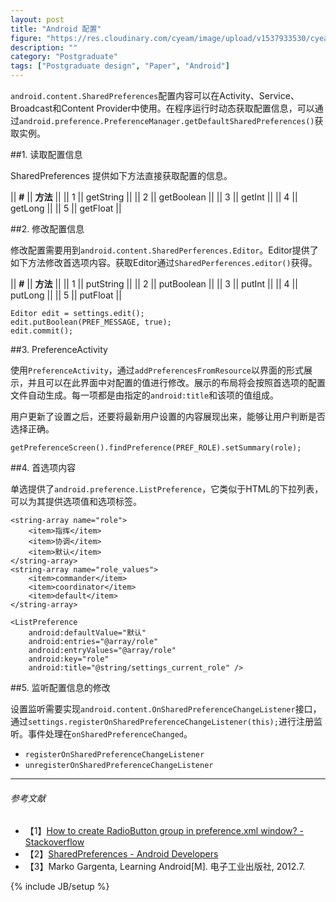 ```yaml
---
layout: post
title: "Android 配置"
figure: "https://res.cloudinary.com/cyeam/image/upload/v1537933530/cyeam/android.jpg"
description: ""
category: "Postgraduate"
tags: ["Postgraduate design", "Paper", "Android"]
---
```


`android.content.SharedPreferences`配置内容可以在Activity、Service、Broadcast和Content Provider中使用。在程序运行时动态获取配置信息，可以通过`android.preference.PreferenceManager.getDefaultSharedPreferences()`获取实例。

##1. 读取配置信息

SharedPreferences 提供如下方法直接获取配置的信息。

|| **#** || **方法** ||
|| 1 || getString ||
|| 2 || getBoolean ||
|| 3 || getInt ||
|| 4 || getLong ||
|| 5 || getFloat ||

##2. 修改配置信息

修改配置需要用到`android.content.SharedPerferences.Editor`。Editor提供了如下方法修改首选项内容。获取Editor通过`SharedPerferences.editor()`获得。

|| **#** || **方法** ||
|| 1 || putString ||
|| 2 || putBoolean ||
|| 3 || putInt ||
|| 4 || putLong ||
|| 5 || putFloat ||

    Editor edit = settings.edit();
    edit.putBoolean(PREF_MESSAGE, true);
    edit.commit();

##3. PreferenceActivity

使用`PreferenceActivity`，通过`addPreferencesFromResource`以界面的形式展示，并且可以在此界面中对配置的值进行修改。展示的布局将会按照首选项的配置文件自动生成。每一项都是由指定的`android:title`和该项的值组成。

用户更新了设置之后，还要将最新用户设置的内容展现出来，能够让用户判断是否选择正确。

    getPreferenceScreen().findPreference(PREF_ROLE).setSummary(role);

##4. 首选项内容

单选提供了`android.preference.ListPreference`，它类似于HTML的下拉列表，可以为其提供选项值和选项标签。

    <string-array name="role">
        <item>指挥</item>
        <item>协调</item>
        <item>默认</item>
    </string-array>
    <string-array name="role_values">
        <item>commander</item>
        <item>coordinator</item>
        <item>default</item>
    </string-array>

    <ListPreference
        android:defaultValue="默认"
        android:entries="@array/role"
        android:entryValues="@array/role"
        android:key="role"
        android:title="@string/settings_current_role" />

##5. 监听配置信息的修改

设置监听需要实现`android.content.OnSharedPreferenceChangeListener`接口，通过`settings.registerOnSharedPreferenceChangeListener(this);`进行注册监听。事件处理在`onSharedPreferenceChanged`。

+ `registerOnSharedPreferenceChangeListener`
+ `unregisterOnSharedPreferenceChangeListener`


---

###### *参考文献*
+ 【1】[How to create RadioButton group in preference.xml window? - Stackoverflow](http://stackoverflow.com/questions/4966816/how-to-create-radiobutton-group-in-preference-xml-window)
+ 【2】[SharedPreferences - Android Developers](http://developer.android.com/reference/android/content/SharedPreferences.html)
+ 【3】Marko Gargenta, Learning Android[M]. 电子工业出版社, 2012.7.
 

{% include JB/setup %}
